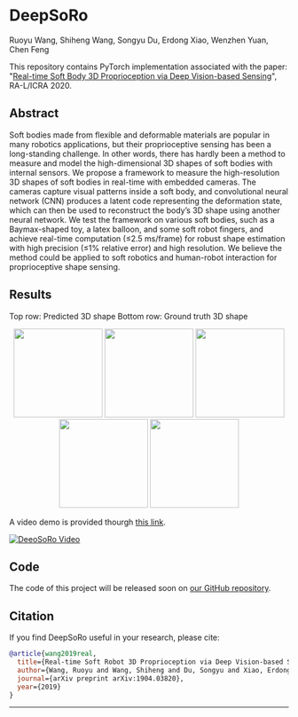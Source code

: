 # DeepSoRo

Ruoyu Wang, Shiheng Wang, Songyu Du, Erdong Xiao, Wenzhen Yuan, Chen Feng

This repository contains PyTorch implementation associated with the paper:
"[Real-time Soft Body 3D Proprioception via Deep Vision-based Sensing](https://arxiv.org/pdf/1904.03820.pdf)", RA-L/ICRA 2020.


## Abstract
Soft bodies made from flexible and deformable materials are popular in many robotics applications, but their proprioceptive sensing has been a long-standing challenge. In other words, there has hardly been a method to measure and model the high-dimensional 3D shapes of soft bodies with internal sensors. We propose a framework to measure the high-resolution 3D shapes of soft bodies in real-time with embedded cameras. The cameras capture visual patterns inside a soft body, and convolutional neural network (CNN) produces a latent code representing the deformation state, which can then be used to reconstruct the body’s 3D shape using another neural network. We test the framework on various soft bodies, such as a Baymax-shaped toy, a latex balloon, and some soft robot fingers, and achieve real-time computation (≤2.5 ms/frame) for robust shape estimation with high precision (≤1% relative error) and high resolution. We believe the method could be applied to soft robotics and human-robot interaction for proprioceptive shape sensing.
## Results
Top row: Predicted 3D shape Bottom row: Ground truth 3D shape
<p align="center">
<img width="160" src="https://github.com/ai4ce/DeepSoRo/raw/master/docs/images/10_60.gif">
<img width="160" src="https://github.com/ai4ce/DeepSoRo/raw/master/docs/images/5000_5050.gif">
<img width="160" src="https://github.com/ai4ce/DeepSoRo/raw/master/docs/images/150_200.gif">
<img width="160" src="https://github.com/ai4ce/DeepSoRo/raw/master/docs/images/80_130.gif">
<img width="160" src="https://github.com/ai4ce/DeepSoRo/raw/master/docs/images/3900_3950.gif">
</p>

A video demo is provided thourgh [this link](https://youtu.be/kVirop7rf8o).

[![DeeoSoRo Video](http://img.youtube.com/vi/kVirop7rf8o/0.jpg)](http://www.youtube.com/watch?v=kVirop7rf8o "DeeoSoRo Video")

## Code
The code of this project will be released soon on [our GitHub repository](https://github.com/ai4ce/DeepSoRo).

## Citation
If you find DeepSoRo useful in your research, please cite:
```BibTex
@article{wang2019real,
  title={Real-time Soft Robot 3D Proprioception via Deep Vision-based Sensing},
  author={Wang, Ruoyu and Wang, Shiheng and Du, Songyu and Xiao, Erdong and Yuan, Wenzhen and Feng, Chen},
  journal={arXiv preprint arXiv:1904.03820},
  year={2019}
}
```

<hr>
<div id="visitormap">
<script type="text/javascript" src="//ra.revolvermaps.com/0/0/7.js?i=5pe8vrbbccx&amp;m=0&amp;c=ff0000&amp;cr1=ffffff&amp;br=8&amp;ds=0" async="async"></script>
</div>